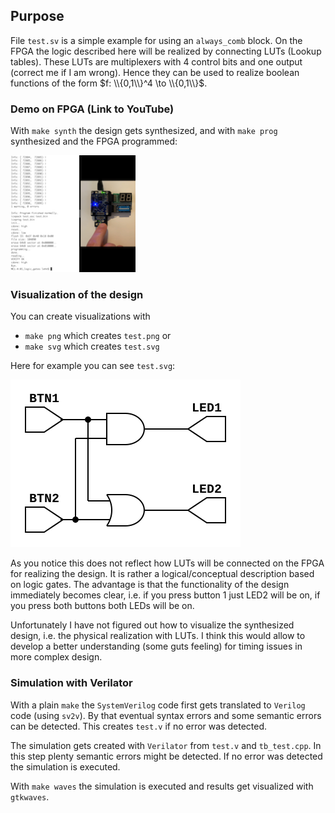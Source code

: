 ## Purpose

File `test.sv` is a simple example for using an `always_comb` block. On the
FPGA the logic described here will be realized by connecting LUTs (Lookup
tables).  These LUTs are multiplexers with 4 control bits and one output
(correct me if I am wrong).  Hence they can be used to realize boolean
functions of the form $f: \\{0,1\\}^4 \to \\{0,1\\}$.

### Demo on FPGA (Link to YouTube)

With `make synth` the design gets synthesized, and with `make prog` synthesized
and the FPGA programmed:

[<img src="https://github.com/michael-lehn/icebreaker-examples/blob/main/01_logic_gates/demo.png" width="200">](https://www.youtube.com/watch?v=l5lfcHXWZDA)

### Visualization of the design

You can create visualizations with

- `make png` which creates `test.png` or
- `make svg` which creates `test.svg`

Here for example you can see `test.svg`:

![test](https://github.com/michael-lehn/icebreaker-examples/blob/main/01_logic_gates/test.svg)

As you notice this does not reflect how LUTs will be connected on the FPGA for
realizing the design. It is rather a logical/conceptual description based on
logic gates. The advantage is that the functionality of the design immediately
becomes clear, i.e. if you press button 1 just LED2 will be on, if you press
both buttons both LEDs will be on.

Unfortunately I have not figured out how to visualize the synthesized design,
i.e. the physical realization with LUTs. I think this would allow to develop a
better understanding (some guts feeling) for timing issues in more complex
design.

### Simulation with Verilator

With a plain `make` the `SystemVerilog` code first gets translated to `Verilog`
code (using `sv2v`). By that eventual syntax errors and some semantic errors
can be detected. This creates `test.v` if no error was detected.

The simulation gets created with `Verilator` from `test.v` and `tb_test.cpp`.
In this step plenty semantic errors might be detected. If no error was detected
the simulation is executed.

With `make waves` the simulation is executed and results get visualized with
`gtkwaves`.

